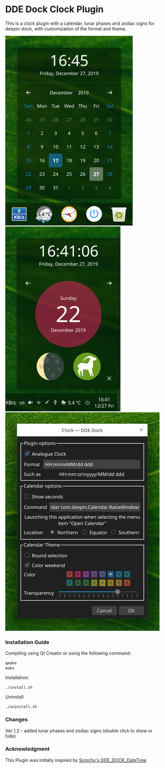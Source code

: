 DDE Dock Clock Plugin
=====================

This is a clock plugin with a calendar, lunar phases and zodiac signs for deepin-dock, with customization of the format and theme.

![alt](01_preview.png)
![alt](02_efficient.png)
![alt](03_settings.png)

### Installation Guide ###
Compiling using Qt Creator or using the following command:
```
qmake
make
```
Installation: 
```
./install.sh
```

Uninstall:
```
./uninstall.sh
```

### Changes ###
Ver 1.2 - added lunar phases and zodiac signs (double click to show or hide)

### Acknowledgment ###
This Plugin was initially inspired by [Sonichy's DDE_DOCK_DateTime](https://github.com/sonichy/dde-dock-datetime)